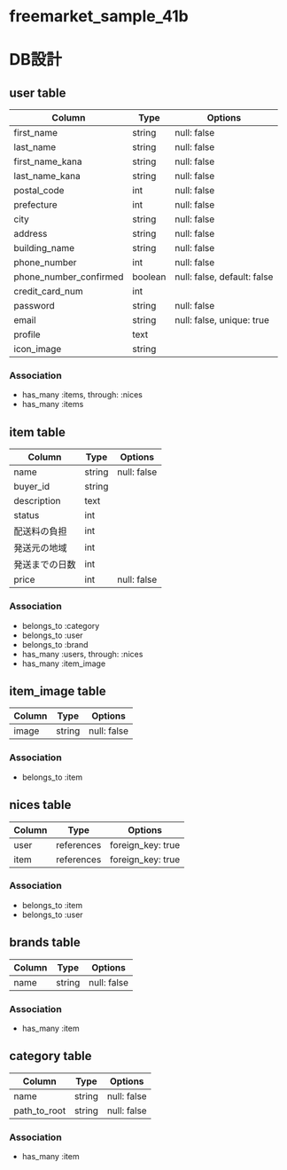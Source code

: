# freemarket_sample_41b
# DB設計

## user table
|Column|Type|Options|
|------|----|-------|
|first_name|string|null: false|
|last_name|string|null: false|
|first_name_kana|string|null: false|
|last_name_kana|string|null: false|
|postal_code|int|null: false|
|prefecture|int|null: false| 多分enum
|city|string|null: false|
|address|string|null: false|
|building_name|string|null: false|
|phone_number|int|null: false|
|phone_number_confirmed|boolean|null: false, default: false|
|credit_card_num|int||
|password|string|null: false|
|email|string|null: false, unique: true |
|profile|text||
|icon_image|string||


### Association
 - has_many :items, through: :nices
 - has_many :items

## item table
|Column|Type|Options|
|------|----|-------|
|name|string|null: false|
|buyer_id|string||
|description|text||
|status|int||多分enum
|配送料の負担|int||多分enum
|発送元の地域|int||多分enum
|発送までの日数|int||多分enum
|price|int|null: false|

### Association
- belongs_to :category
- belongs_to :user
- belongs_to :brand
- has_many :users, through: :nices
- has_many :item_image

## item_image table
|Column|Type|Options|
|------|----|-------|
|image|string|null: false|

### Association
- belongs_to :item


## nices table
|Column|Type|Options|
|------|----|-------|
|user|references|foreign_key: true|
|item|references|foreign_key: true|

### Association
- belongs_to :item
- belongs_to :user

## brands table
|Column|Type|Options|
|------|----|-------|
|name|string|null: false|

### Association
 - has_many :item

## category table
|Column|Type|Options|
|------|----|-------|
|name|string|null: false|
|path_to_root|string|null: false|

### Association
 - has_many :item
